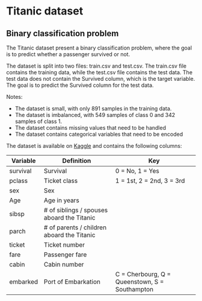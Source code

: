 # Titanic dataset
## Binary classification problem

The Titanic dataset present a binary classification problem, where the goal is to predict whether a passenger survived or not. 

The dataset is split into two files: train.csv and test.csv. The train.csv file contains the training data, while the test.csv file contains the test data. The test data does not contain the Survived column, which is the target variable. The goal is to predict the Survived column for the test data.

Notes: 
- The dataset is small, with only 891 samples in the training data.
- The dataset is imbalanced, with 549 samples of class 0 and 342 samples of class 1.
- The dataset contains missing values that need to be handled
- The dataset contains categorical variables that need to be encoded

The dataset is available on [Kaggle](https://www.kaggle.com/c/titanic) and contains the following columns:

| Variable | Definition                          | Key                        |
|----------|-------------------------------------|----------------------------|
| survival | Survival                            | 0 = No, 1 = Yes            |
| pclass   | Ticket class                        | 1 = 1st, 2 = 2nd, 3 = 3rd  |
| sex      | Sex                                 |                            |
| Age      | Age in years                        |                            |
| sibsp    | # of siblings / spouses aboard the Titanic |                    |
| parch    | # of parents / children aboard the Titanic |                    |
| ticket   | Ticket number                       |                            |
| fare     | Passenger fare                      |                            |
| cabin    | Cabin number                        |                            |
| embarked | Port of Embarkation                 | C = Cherbourg, Q = Queenstown, S = Southampton |


